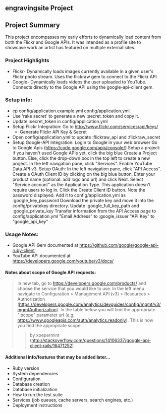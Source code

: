 ## engravingsite Project

## Project Summary
This project encompasses my early efforts to dynamically load content from both the Flickr and Google APIs. It was intended as a profile site to showcase work an artist has featured on multiple external sites.

### Project Highlights
* Flickr- Dynamically loads images currently available in a given user's Flickr photo stream. Uses the flickraw gem to connect to the Flickr API
* Google- Dynamically loads videos the user uploaded to YouTube. Connects directly to the Google API using the google-api-client gem.


### Setup info:

* cp config/application.example.yml config/application.yml
* Use 'rake secret' to generate a new :secret_token and copy it.
* Update :secret_token in config/application.yml
* Setup Flickr Integration:
    Go to http://www.flickr.com/services/api/keys/
    * Generate Flickr API Key & Secret
*    Open config/application.yml to update :flickraw_api and :flickraw_secret
* Setup Google-API Integration:
        Login to Google in your web browser
        Go to Google Apis (https://code.google.com/apis/console/) 
        Setup a project:
            If you haven't used Google APIs yet, click the big blue Create a Project button.
            Else, click the drop-down box in the top left to create a new project.
        In the left navigation pane, click "Services". Enable YouTube Data API v3.
        Setup OAuth:
            In the left navigation pane, click "API Access". 
            Create a OAuth Client ID by clicking on the big blue button.
            Enter your product name (optional: add logo and url) and click Next.
            Select "Service account" as the Application Type. This application doesn't require users to log in.
            Click the Create Client ID button.
            Note the password displayed. Add it to config/application.yml as :google_key_password
            Download the private key and move it into the config/privatekey directory. Update :google_full_key_path and :google_private_key
        Transfer information from the API Access page to config/application.yml
            "Email Address" to :google_issuer
            "API Key" to "google_api_key"

### Usage Notes:
* Google API Gem documented at https://github.com/google/google-api-ruby-client
* YouTube API documented at https://developers.google.com/youtube/v3/docs/

#### Notes about scope of Google API requests:
> In new tab, go to https://developers.google.com/products/ and choose the service that you would like to use. In the left menu navigate to Configuration > Management API (v3) > Resources > Authorization (https://developers.google.com/analytics/devguides/config/mgmt/v3/mgmtAuthorization). In the table below you will find the appropriate ":scope" parameter url (e.g. https://www.googleapis.com/auth/analytics.readonly). This is how you find the appropriate scope.
> > by xpepermint (http://stackoverflow.com/questions/14106337/google-api-client-rails/16471252)

####  Additional info/features that may be added later...
* Ruby version
* System dependencies
* Configuration
* Database creation
* Database initialization
* How to run the test suite
* Services (job queues, cache servers, search engines, etc.)
* Deployment instructions



